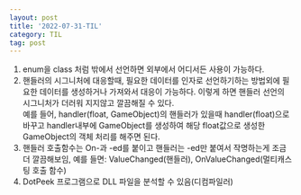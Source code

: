 ```yaml
---
layout: post
title: '2022-07-31-TIL'
category: TIL
tag: post
---
```


1. enum을 class 처럼 밖에서 선언하면 외부에서 어디서든 사용이 가능하다.
2. 핸들러의 시그니처에 대응할때, 필요한 데이터를 인자로 선언하기하는 방법외에 필요한 데이터를 생성하거나 가져와서 대응이 가능하다. 이렇게 하면 핸들러 선언의 시그니처가 더러워 지지않고 깔끔해질 수 있다.  
예를 들어, handler(float, GameObject)의 핸들러가 있을때 handler(float)으로 바꾸고
handler내부에 GameObject를 생성하여 해당 float값으로 생성한 GameObject의 객체 처리를 해주면 된다.
3. 핸들러 호출함수는 On-과 -ed를 붙이고 핸들러는 -ed만 붙여서 작명하는게 조금더 깔끔해보임, 예를 들면: ValueChanged(핸들러), OnValueChanged(멀티캐스팅 호출 함수)
4. DotPeek 프로그램으로 DLL 파일을 분석할 수 있음(디컴파일러)